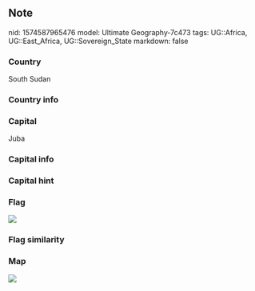 ## Note
nid: 1574587965476
model: Ultimate Geography-7c473
tags: UG::Africa, UG::East_Africa, UG::Sovereign_State
markdown: false

### Country
South Sudan

### Country info


### Capital
Juba

### Capital info


### Capital hint


### Flag
<img src="ug-flag-south_sudan.svg">

### Flag similarity


### Map
<img src="ug-map-south_sudan.png">
